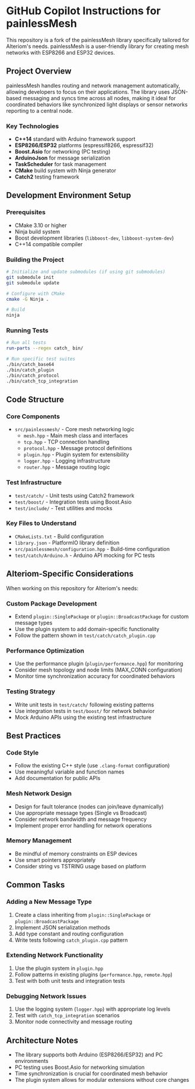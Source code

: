# GitHub Copilot Instructions for painlessMesh

This repository is a fork of the painlessMesh library specifically tailored for Alteriom's needs. painlessMesh is a user-friendly library for creating mesh networks with ESP8266 and ESP32 devices.

## Project Overview

painlessMesh handles routing and network management automatically, allowing developers to focus on their applications. The library uses JSON-based messaging and syncs time across all nodes, making it ideal for coordinated behaviors like synchronized light displays or sensor networks reporting to a central node.

### Key Technologies
- **C++14** standard with Arduino framework support
- **ESP8266/ESP32** platforms (espressif8266, espressif32)
- **Boost.Asio** for networking (PC testing)
- **ArduinoJson** for message serialization
- **TaskScheduler** for task management
- **CMake** build system with Ninja generator
- **Catch2** testing framework

## Development Environment Setup

### Prerequisites
- CMake 3.10 or higher
- Ninja build system
- Boost development libraries (`libboost-dev`, `libboost-system-dev`)
- C++14 compatible compiler

### Building the Project
```bash
# Initialize and update submodules (if using git submodules)
git submodule init
git submodule update

# Configure with CMake
cmake -G Ninja .

# Build
ninja
```

### Running Tests
```bash
# Run all tests
run-parts --regex catch_ bin/

# Run specific test suites
./bin/catch_base64
./bin/catch_plugin
./bin/catch_protocol
./bin/catch_tcp_integration
```

## Code Structure

### Core Components
- `src/painlessmesh/` - Core mesh networking logic
  - `mesh.hpp` - Main mesh class and interfaces
  - `tcp.hpp` - TCP connection handling
  - `protocol.hpp` - Message protocol definitions
  - `plugin.hpp` - Plugin system for extensibility
  - `logger.hpp` - Logging infrastructure
  - `router.hpp` - Message routing logic

### Test Infrastructure
- `test/catch/` - Unit tests using Catch2 framework
- `test/boost/` - Integration tests using Boost.Asio
- `test/include/` - Test utilities and mocks

### Key Files to Understand
- `CMakeLists.txt` - Build configuration
- `library.json` - PlatformIO library definition
- `src/painlessmesh/configuration.hpp` - Build-time configuration
- `test/catch/Arduino.h` - Arduino API mocking for PC tests

## Alteriom-Specific Considerations

When working on this repository for Alteriom's needs:

### Custom Package Development
- Extend `plugin::SinglePackage` or `plugin::BroadcastPackage` for custom message types
- Use the plugin system to add domain-specific functionality
- Follow the pattern shown in `test/catch/catch_plugin.cpp`

### Performance Optimization
- Use the performance plugin (`plugin/performance.hpp`) for monitoring
- Consider mesh topology and node limits (MAX_CONN configuration)
- Monitor time synchronization accuracy for coordinated behaviors

### Testing Strategy
- Write unit tests in `test/catch/` following existing patterns
- Use integration tests in `test/boost/` for network behavior
- Mock Arduino APIs using the existing test infrastructure

## Best Practices

### Code Style
- Follow the existing C++ style (use `.clang-format` configuration)
- Use meaningful variable and function names
- Add documentation for public APIs

### Mesh Network Design
- Design for fault tolerance (nodes can join/leave dynamically)
- Use appropriate message types (Single vs Broadcast)
- Consider network bandwidth and message frequency
- Implement proper error handling for network operations

### Memory Management
- Be mindful of memory constraints on ESP devices
- Use smart pointers appropriately
- Consider string vs TSTRING usage based on platform

## Common Tasks

### Adding a New Message Type
1. Create a class inheriting from `plugin::SinglePackage` or `plugin::BroadcastPackage`
2. Implement JSON serialization methods
3. Add type constant and routing configuration
4. Write tests following `catch_plugin.cpp` pattern

### Extending Network Functionality
1. Use the plugin system in `plugin.hpp`
2. Follow patterns in existing plugins (`performance.hpp`, `remote.hpp`)
3. Test with both unit tests and integration tests

### Debugging Network Issues
1. Use the logging system (`logger.hpp`) with appropriate log levels
2. Test with `catch_tcp_integration` scenarios
3. Monitor node connectivity and message routing

## Architecture Notes

- The library supports both Arduino (ESP8266/ESP32) and PC environments
- PC testing uses Boost.Asio for networking simulation
- Time synchronization is crucial for coordinated mesh behavior
- The plugin system allows for modular extensions without core changes
